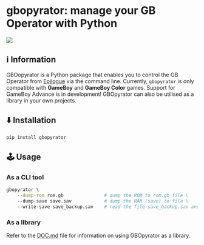 # gbopyrator: manage your GB Operator with Python

![](imgs/gbopyrator_demo.gif)

## ℹ️ Information

GBOopyrator is a Python package that enables you to control the GB Operator from [Epilogue](https://www.epilogue.co/) via the command line.
Currently, `gbopyrator` is only compatible with **GameBoy** and **GameBoy Color** games. Support for GameBoy Advance is in development!
GBOpyrator can also be utilised as a library in your own projects.

## ⬇️ Installation
```bash
pip install gbopyrator
```
## 🕹️ Usage
### As a CLI tool
```bash
gbopyrator \
    --dump-rom rom.gb               # dump the ROM to rom.gb file \
    --dump-save save.sav            # dump the RAM (save) to file \
    --write-save save_backup.sav    # read the file save_backup.sav and upload it to the cartridge RAM (save) \
```
### As a library
Refer to the [DOC.md](DOC.md) file for information on using GBOpyrator as a library.